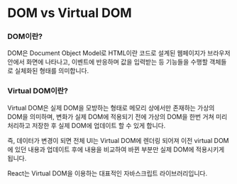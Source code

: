 # DOM vs Virtual DOM

### DOM이란?

DOM은 Document Object Model로 HTML이란 코드로 설계된 웹페이지가 브라우저 안에서 화면에 나타나고, 이벤트에 반응하며 값을 입력받는 등 기능들을 수행할 객체들로 실체화된 형태를 의미합니다.

### Virtual DOM이란? <a href="#virtual-dom" id="virtual-dom"></a>

Virtual DOM은 실제 DOM을 모방하는 형태로 메모리 상에서만 존재하는 가상의 DOM을 의미하며, 변화가 실제 DOM에 적용되기 전에 가상의 DOM을 한번 거쳐 미리 처리하고 저장한 후 실제 DOM에 업데이트 할 수 있게 합니다.

즉, 데이터가 변경이 되면 전체 UI는 Virtual DOM에 렌더링 되어져 이전 virtual DOM에 있던 내용과 업데이트 후에 내용을 비교하여 바뀐 부분만 실제 DOM에 적용시키게 됩니다.

React는 Virtual DOM을 이용하는 대표적인 자바스크립트 라이브러리입니다.&#x20;
